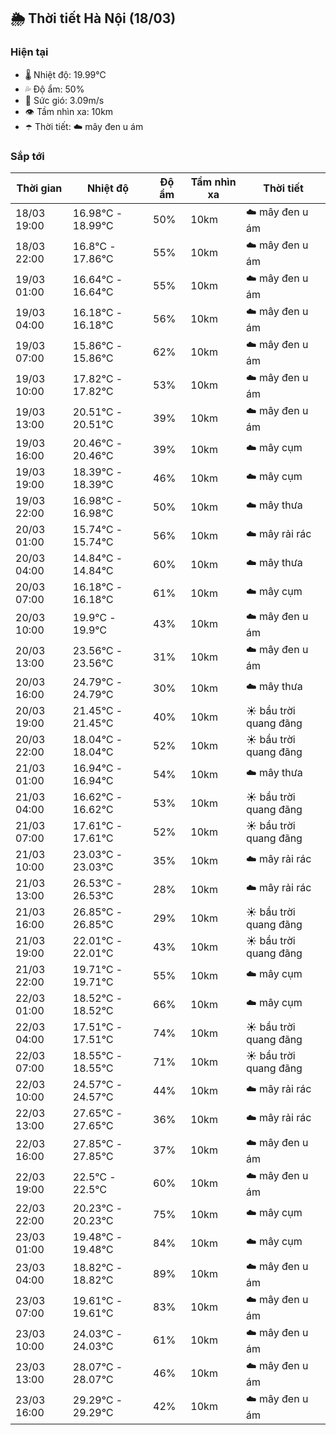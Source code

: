 ## 🌦️ Thời tiết Hà Nội (18/03)

### Hiện tại

- 🌡️ Nhiệt độ: 19.99℃
- 💦 Độ ẩm: 50%
- 💨 Sức gió: 3.09m/s
- 👁️ Tầm nhìn xa: 10km
- ☂️ Thời tiết: ☁️ mây đen u ám

### Sắp tới

| Thời gian | Nhiệt độ | Độ ẩm | Tầm nhìn xa | Thời tiết |
| --- | --- | --- | --- | --- |
| 18/03 19:00 | 16.98℃ - 18.99℃ | 50% | 10km | ☁️ mây đen u ám |
| 18/03 22:00 | 16.8℃ - 17.86℃ | 55% | 10km | ☁️ mây đen u ám |
| 19/03 01:00 | 16.64℃ - 16.64℃ | 55% | 10km | ☁️ mây đen u ám |
| 19/03 04:00 | 16.18℃ - 16.18℃ | 56% | 10km | ☁️ mây đen u ám |
| 19/03 07:00 | 15.86℃ - 15.86℃ | 62% | 10km | ☁️ mây đen u ám |
| 19/03 10:00 | 17.82℃ - 17.82℃ | 53% | 10km | ☁️ mây đen u ám |
| 19/03 13:00 | 20.51℃ - 20.51℃ | 39% | 10km | ☁️ mây đen u ám |
| 19/03 16:00 | 20.46℃ - 20.46℃ | 39% | 10km | ☁️ mây cụm |
| 19/03 19:00 | 18.39℃ - 18.39℃ | 46% | 10km | ☁️ mây cụm |
| 19/03 22:00 | 16.98℃ - 16.98℃ | 50% | 10km | ☁️ mây thưa |
| 20/03 01:00 | 15.74℃ - 15.74℃ | 56% | 10km | ☁️ mây rải rác |
| 20/03 04:00 | 14.84℃ - 14.84℃ | 60% | 10km | ☁️ mây thưa |
| 20/03 07:00 | 16.18℃ - 16.18℃ | 61% | 10km | ☁️ mây cụm |
| 20/03 10:00 | 19.9℃ - 19.9℃ | 43% | 10km | ☁️ mây đen u ám |
| 20/03 13:00 | 23.56℃ - 23.56℃ | 31% | 10km | ☁️ mây đen u ám |
| 20/03 16:00 | 24.79℃ - 24.79℃ | 30% | 10km | ☁️ mây thưa |
| 20/03 19:00 | 21.45℃ - 21.45℃ | 40% | 10km | ☀️ bầu trời quang đãng |
| 20/03 22:00 | 18.04℃ - 18.04℃ | 52% | 10km | ☀️ bầu trời quang đãng |
| 21/03 01:00 | 16.94℃ - 16.94℃ | 54% | 10km | ☁️ mây thưa |
| 21/03 04:00 | 16.62℃ - 16.62℃ | 53% | 10km | ☀️ bầu trời quang đãng |
| 21/03 07:00 | 17.61℃ - 17.61℃ | 52% | 10km | ☀️ bầu trời quang đãng |
| 21/03 10:00 | 23.03℃ - 23.03℃ | 35% | 10km | ☁️ mây rải rác |
| 21/03 13:00 | 26.53℃ - 26.53℃ | 28% | 10km | ☁️ mây rải rác |
| 21/03 16:00 | 26.85℃ - 26.85℃ | 29% | 10km | ☀️ bầu trời quang đãng |
| 21/03 19:00 | 22.01℃ - 22.01℃ | 43% | 10km | ☀️ bầu trời quang đãng |
| 21/03 22:00 | 19.71℃ - 19.71℃ | 55% | 10km | ☁️ mây cụm |
| 22/03 01:00 | 18.52℃ - 18.52℃ | 66% | 10km | ☁️ mây cụm |
| 22/03 04:00 | 17.51℃ - 17.51℃ | 74% | 10km | ☀️ bầu trời quang đãng |
| 22/03 07:00 | 18.55℃ - 18.55℃ | 71% | 10km | ☀️ bầu trời quang đãng |
| 22/03 10:00 | 24.57℃ - 24.57℃ | 44% | 10km | ☁️ mây rải rác |
| 22/03 13:00 | 27.65℃ - 27.65℃ | 36% | 10km | ☁️ mây rải rác |
| 22/03 16:00 | 27.85℃ - 27.85℃ | 37% | 10km | ☁️ mây đen u ám |
| 22/03 19:00 | 22.5℃ - 22.5℃ | 60% | 10km | ☁️ mây đen u ám |
| 22/03 22:00 | 20.23℃ - 20.23℃ | 75% | 10km | ☁️ mây cụm |
| 23/03 01:00 | 19.48℃ - 19.48℃ | 84% | 10km | ☁️ mây cụm |
| 23/03 04:00 | 18.82℃ - 18.82℃ | 89% | 10km | ☁️ mây đen u ám |
| 23/03 07:00 | 19.61℃ - 19.61℃ | 83% | 10km | ☁️ mây đen u ám |
| 23/03 10:00 | 24.03℃ - 24.03℃ | 61% | 10km | ☁️ mây đen u ám |
| 23/03 13:00 | 28.07℃ - 28.07℃ | 46% | 10km | ☁️ mây đen u ám |
| 23/03 16:00 | 29.29℃ - 29.29℃ | 42% | 10km | ☁️ mây đen u ám |
